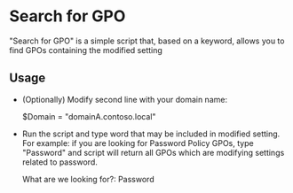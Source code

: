 # Search for GPO
"Search for GPO" is a simple script that, based on a keyword, allows you to find GPOs containing the modified setting

## Usage

 - (Optionally) Modify second line with your domain name:

    $Domain  =  "domainA.contoso.local"
 
- Run the script and type word that may be included in modified setting. For example: if you are looking for Password Policy GPOs, type "Password" and script will return all GPOs which are modifying settings related to password.

    What are we looking for?: Password